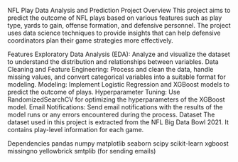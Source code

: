 NFL Play Data Analysis and Prediction
Project Overview
This project aims to predict the outcome of NFL plays based on various features such as play type, yards to gain, offense formation, and defensive personnel. The project uses data science techniques to provide insights that can help defensive coordinators plan their game strategies more effectively.

Features
Exploratory Data Analysis (EDA): Analyze and visualize the dataset to understand the distribution and relationships between variables.
Data Cleaning and Feature Engineering: Process and clean the data, handle missing values, and convert categorical variables into a suitable format for modeling.
Modeling: Implement Logistic Regression and XGBoost models to predict the outcome of plays.
Hyperparameter Tuning: Use RandomizedSearchCV for optimizing the hyperparameters of the XGBoost model.
Email Notifications: Send email notifications with the results of the model runs or any errors encountered during the process.
Dataset
The dataset used in this project is extracted from the NFL Big Data Bowl 2021. It contains play-level information for each game.

Dependencies
pandas
numpy
matplotlib
seaborn
scipy
scikit-learn
xgboost
missingno
yellowbrick
smtplib (for sending emails)
